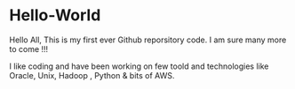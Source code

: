 # Hello-World
Hello All,
This is my first ever Github reporsitory code. I am sure many more to come !!!

I like coding and have been working on few toold and technologies like Oracle, Unix, Hadoop , Python & bits of AWS.    
